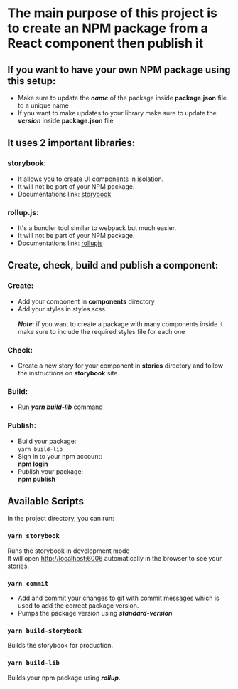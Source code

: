 # The main purpose of this project is to create an NPM package from a React component then publish it

## If you want to have your own NPM package using this setup:
- Make sure to update the ***name*** of the package inside **package.json** file to a unique name
- If you want to make updates to your library make sure to update the ***version*** inside **package.json** file

## It uses 2 important libraries:

### storybook:

- It allows you to create UI components in isolation.
- It will not be part of your NPM package.
- Documentations link: [storybook](https://storybook.js.org/)

### rollup.js:

- It's a bundler tool similar to webpack but much easier.
- It will not be part of your NPM package.
- Documentations link: [rollupjs](https://rollupjs.org/guide/en/)

## Create, check, build and publish a component:

### Create:

- Add your component in **components** directory
- Add your styles in styles.scss <br><br>
***Note***: if you want to create a package with many components inside it make sure to include
 the required styles file for each one
 
### Check:
 
- Create a new story for your component in **stories** directory and follow the instructions on **storybook** site.
 
### Build:
 
- Run ***yarn build-lib*** command
 
### Publish:

- Build your package:<br>
    `yarn build-lib`
- Sign in to your npm account:<br>
    **npm login**
- Publish your package:<br>
    **npm publish**

## Available Scripts

In the project directory, you can run:

### `yarn storybook`

Runs the storybook in development mode <br>
It will open [http://localhost:6006](http://localhost:6006) automatically in the browser to see your stories.

### `yarn commit`

- Add and commit your changes to git with commit messages which is used to add the correct package version.
- Pumps the package version using ***standard-version***

### `yarn build-storybook`

Builds the storybook for production.

### `yarn build-lib`

Builds your npm package using ***rollup***.
